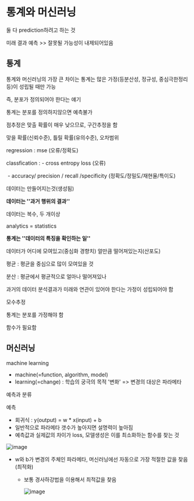 # 통계와 머신러닝

둘 다 prediction하려고 하는 것

미래 결과 예측 >> 잘못될 가능성이 내제되어있음



## 통계

통계와 머신러닝의 가장 큰 차이는 통계는 많은 가정(등분산성, 정규성, 중심극한정리 등)이 성립될 때만 가능

즉, 분포가 정의되어야 한다는 얘기

통계는 분포를 정의하지않으면 예측불가



점추정은 맞출 확률이 매우 낮으므로, 구간추정을 함

맞을 확률(신뢰수준), 틀릴 확률(유의수준), 오차범위



regression : mse (오류/정확도)

classfication : - cross entropy loss (오류)

​						 - accuracy/ precision / recall /specificity (정확도/정밀도/재현율/특이도)



데이터는 만들어지는것(생성됨)

**데이터는 ''과거 행위의 결과''**

데이터는 복수, 두 개이상



analytics = statistics

**통계는 ''데이터의 특징을 확인하는 일''**

데이터가 어디에 모여있고(중심화 경향치) 얼만큼 떨어져있는지(산포도)



평균 : 평균을 중심으로 많이 모여있을 것

분산 : 평균에서 평균적으로 얼마나 떨어져있나



과거의 데이터 분석결과가 미래와 연관이 있어야 한다는 가정이 성립되어야 함



모수추정

통계는 분포를 가정해야 함

함수가 필요함



## 머신러닝

machine learning

- machine(=function, algorithm, model)
- learning(=change) : 학습의 궁극의 목적 '변화' => 변경의 대상은 파라메타

예측과 분류

예측

- 회귀식 : y(output) = w * x(input) + b
- 일반적으로 파라메타 갯수가 높아지면 설명력이 높아짐
- 예측값과 실제값의 차이가 loss, 모델생성은 이를 최소화하는 함수를 찾는 것

![image](https://user-images.githubusercontent.com/58683097/78848282-40b61780-7a4c-11ea-817d-488004798e4e.png)



- w와 b가 변경의 주체인 파라메타, 머신러닝에선 자동으로 가장 적절한 값을 찾음 (최적화)

  - 보통 경사하강법을 이용해서 최적값을 찾음

    ![image](https://user-images.githubusercontent.com/58683097/78848661-668fec00-7a4d-11ea-8403-2586e5fe0401.png)